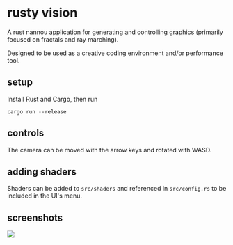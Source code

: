 # rusty vision

A rust nannou application for generating and controlling graphics (primarily focused on fractals and ray marching).

Designed to be used as a creative coding environment and/or performance tool.

## setup

Install Rust and Cargo, then run

```
cargo run --release
```

## controls

The camera can be moved with the arrow keys and rotated with WASD.

## adding shaders

Shaders can be added to `src/shaders` and referenced in `src/config.rs` to be included in the UI's menu.

## screenshots

![](images/screenshot.png)
